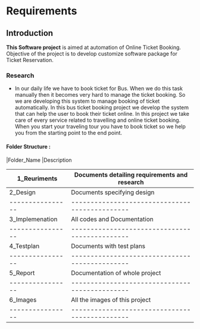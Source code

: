 
# Requirements

## Introduction

   **This Software project** is aimed at automation of Online Ticket Booking. Objective of the project is to develop customize software package for Ticket Reservation.

### Research

   - In our daily life we have to book ticket for Bus. When we do this task manually then it becomes very hard to manage the ticket booking. So we are developing this system to manage booking of ticket automatically.
    In this bus ticket booking project we develop the system that can help the user to book their ticket online.
    In this project we take care of every service related to travelling and online ticket booking. When you start your traveling tour you have to book ticket so we help you from the starting point to the end point.

#### Folder Structure :
|Folder_Name 	|Description

| 1_Reuriments 	 | Documents detailing requirements and research |
|----------------|---------------------------------------------- |
| 2_Design 	     | Documents specifying design                   | 
|----------------|---------------------------------------------- |
| 3_Implemenation| All codes and Documentation|
|----------------|---------------------------------------------- |
| 4_Testplan 	   | Documents with test plans|
|----------------|---------------------------------------------- |
| 5_Report 	     | Documentation of whole project|
|----------------|---------------------------------------------- |
| 6_Images 	     | All the images of this project
|----------------|---------------------------------------------- |
